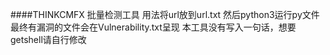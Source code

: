 ####THINKCMFX 批量检测工具
用法将url放到url.txt
然后python3运行py文件
最终有漏洞的文件会在Vulnerability.txt呈现
本工具没有写入一句话，想要getshell请自行修改